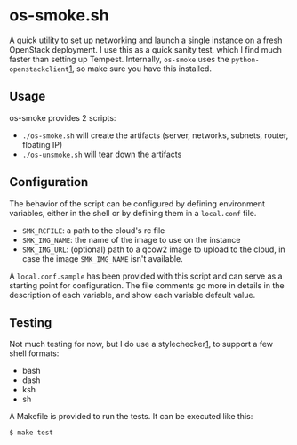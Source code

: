 os-smoke.sh
===========

A quick utility to set up networking and launch a single instance on a
fresh OpenStack deployment. I use this as a quick sanity test, which I
find much faster than setting up Tempest. Internally, `os-smoke` uses
the `python-openstackclient`[1], so make sure you have this installed.

Usage
-----

os-smoke provides 2 scripts:

* `./os-smoke.sh` will create the artifacts (server, networks,
  subnets, router, floating IP)
* `./os-unsmoke.sh` will tear down the artifacts

Configuration
-------------

The behavior of the script can be configured by defining environment
variables, either in the shell or by defining them in a `local.conf`
file.

* `SMK_RCFILE`: a path to the cloud's rc file
* `SMK_IMG_NAME`: the name of the image to use on the instance
* `SMK_IMG_URL`: (optional) path to a qcow2 image to upload to the
  cloud, in case the image `SMK_IMG_NAME` isn't available.

A `local.conf.sample` has been provided with this script and can serve
as a starting point for configuration. The file comments go more in
details in the description of each variable, and show each variable
default value.


Testing
-------

Not much testing for now, but I do use a stylechecker[1], to support a
few shell formats:

* bash
* dash
* ksh
* sh

A Makefile is provided to run the tests. It can be executed like this:

    $ make test

[1]: https://docs.openstack.org/python-openstackclient/latest/
[2]: https://www.shellcheck.net
